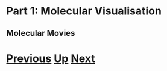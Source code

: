 # Part 1: Molecular Visualisation
## Molecular Movies


# [Previous](rendering.md) [Up](README.md) [Next](mouse.md)
